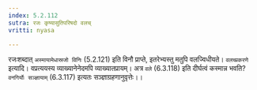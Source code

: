 ```yaml
---
index: 5.2.112
sutra: रजः कृष्यासुतिपरिषदो वलच्
vritti: nyasa

---
```

रजःशब्दात् `अस्मायामेधास्रजो विनिः` (5.2.121) इति विनौ प्राप्ते, इतरेभ्यस्तु मतुपि वलज्विधीयते।
`वलच्प्रकरणे` इत्यादि। वप्रत्ययस्य व्याख्यानेनेदमपि व्याख्यातप्रायम्। अत्र `वले` (6.3.118) इति दीर्घत्वं कस्मान्न भवति? `वनगिर्योः सञ्ज्ञायाम्` (6.3.117) इत्यतः सञ्ज्ञाग्रहणानुवृत्तेः।।